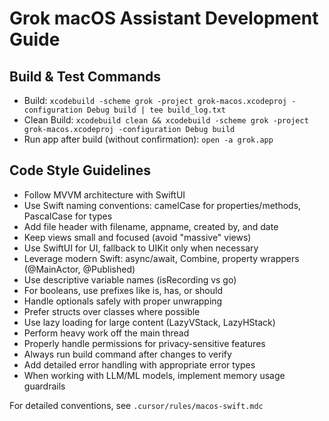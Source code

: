 # Grok macOS Assistant Development Guide

## Build & Test Commands
- Build: `xcodebuild -scheme grok -project grok-macos.xcodeproj -configuration Debug build | tee build_log.txt`
- Clean Build: `xcodebuild clean && xcodebuild -scheme grok -project grok-macos.xcodeproj -configuration Debug build`
- Run app after build (without confirmation): `open -a grok.app`

## Code Style Guidelines
- Follow MVVM architecture with SwiftUI
- Use Swift naming conventions: camelCase for properties/methods, PascalCase for types
- Add file header with filename, appname, created by, and date
- Keep views small and focused (avoid "massive" views)
- Use SwiftUI for UI, fallback to UIKit only when necessary
- Leverage modern Swift: async/await, Combine, property wrappers (@MainActor, @Published)
- Use descriptive variable names (isRecording vs go)
- For booleans, use prefixes like is, has, or should
- Handle optionals safely with proper unwrapping
- Prefer structs over classes where possible
- Use lazy loading for large content (LazyVStack, LazyHStack)
- Perform heavy work off the main thread
- Properly handle permissions for privacy-sensitive features
- Always run build command after changes to verify
- Add detailed error handling with appropriate error types
- When working with LLM/ML models, implement memory usage guardrails

For detailed conventions, see `.cursor/rules/macos-swift.mdc`